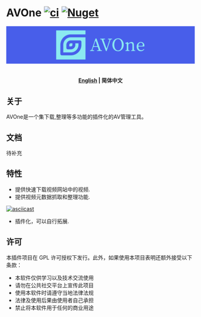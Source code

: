# AVOne [![ci](https://github.com/weloveloli/AVOne/actions/workflows/ci.yml/badge.svg)](https://github.com/weloveloli/AVOne/actions/workflows/ci.yml) [![Nuget](https://img.shields.io/nuget/v/AVOneTool)](https://www.nuget.org/packages/AVOneTool)
<p align="center">
<img alt="Plugin Banner" src="./img/avone.png"/>
<br/>
<br/>
<p align="center"><b><a href="README_EN.md">English</a> | 简体中文</b></p>

## 关于
AVOne是一个集下载,整理等多功能的插件化的AV管理工具。

## 文档

待补充


## 特性

- 提供快速下载视频网站中的视频.
- 提供视频元数据抓取和整理功能.

[![asciicast](https://asciinema.org/a/NATv7vnegUUUAalekKZB1R7eB.svg)](https://asciinema.org/a/NATv7vnegUUUAalekKZB1R7eB)

- 插件化，可以自行拓展.

## 许可

本插件项目在 GPL 许可授权下发行。此外，如果使用本项目表明还额外接受以下条款：

- 本软件仅供学习以及技术交流使用
- 请勿在公共社交平台上宣传此项目
- 使用本软件时请遵守当地法律法规
- 法律及使用后果由使用者自己承担
- 禁止将本软件用于任何的商业用途
